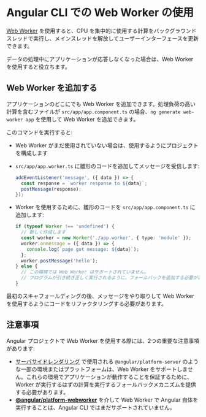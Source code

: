 # Angular CLI での Web Worker の使用

[Web Worker](https://developer.mozilla.org/ja/docs/Web/API/Web_Workers_API) を使用すると、CPU を集中的に使用する計算をバックグラウンドスレッドで実行し、メインスレッドを解放してユーザーインターフェースを更新できます。

データの処理中にアプリケーションが応答しなくなった場合は、Web Worker を使用すると役立ちます。

## Web Worker を追加する

アプリケーションのどこにでも Web Worker を追加できます。処理負荷の高い計算を含むファイルが `src/app/app.component.ts` の場合、`ng generate web-worker app` を使用して Web Worker を追加できます。

このコマンドを実行すると:

- Web Worker がまだ使用されていない場合は、使用するようにプロジェクトを構成します
- `src/app/app.worker.ts` に雛形のコードを追加してメッセージを受信します:

  ```typescript
  addEventListener('message', ({ data }) => {
    const response = `worker response to ${data}`;
    postMessage(response);
  });
  ```

- Worker を使用するために、雛形のコードを `src/app/app.component.ts` に追加します:

  ```typescript
  if (typeof Worker !== 'undefined') {
    // 新しく作成します
    const worker = new Worker('./app.worker', { type: 'module' });
    worker.onmessage = ({ data }) => {
      console.log(`page got message: ${data}`);
    };
    worker.postMessage('hello');
  } else {
    // この環境では Web Worker はサポートされていません。
    // プログラムが引き続き正しく実行されるように、フォールバックを追加する必要があります。
  }
  ```

最初のスキャフォールディングの後、メッセージをやり取りして Web Worker を使用するようにコードをリファクタリングする必要があります。

## 注意事項

Angular プロジェクトで Web Worker を使用する際には、2つの重要な注意事項があります:

- [サーバサイドレンダリング](guide/universal) で使用される `@angular/platform-server` のような一部の環境またはプラットフォームは、Web Worker をサポートしません。これらの環境でアプリケーションが動作することを保証するために、Worker が実行するはずの計算を実行するフォールバックメカニズムを提供する必要があります。
- [**@angular/platform-webworker**](api/platform-webworker) を介して Web Worker で Angular 自体を実行することは、Angular CLI ではまだサポートされていません。
